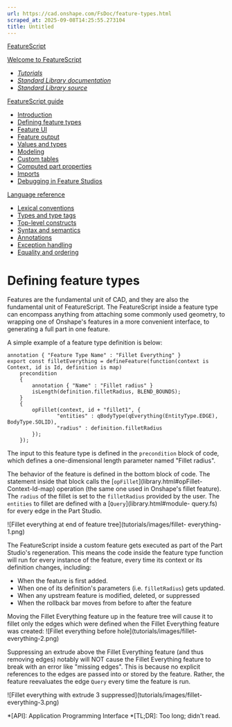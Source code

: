 ```yaml
---
url: https://cad.onshape.com/FsDoc/feature-types.html
scraped_at: 2025-09-08T14:25:55.273104
title: Untitled
---
```


[FeatureScript](index.html)

[Welcome to FeatureScript](index.html)

  * [_Tutorials_](tutorials/create-a-slot-feature.html)
  * [ _Standard Library documentation_](library.html)
  * [ _Standard Library source_](/documents/12312312345abcabcabcdeff)

[FeatureScript guide](intro.html)

  * [Introduction](intro.html)
  * [Defining feature types](feature-types.html)
  * [Feature UI](uispec.html)
  * [Feature output](output.html)
  * [Values and types](variables.html)
  * [Modeling](modeling.html)
  * [Custom tables](tables.html)
  * [Computed part properties](computed-part-properties.html)
  * [Imports](imports.html)
  * [Debugging in Feature Studios](debugging-in-feature-studios.html)

[Language reference](tokens.html)

  * [Lexical conventions](tokens.html)
  * [Types and type tags](type-tags.html)
  * [Top-level constructs](top-level.html)
  * [Syntax and semantics](syntax.html)
  * [Annotations](annotations.html)
  * [Exception handling](exceptions.html)
  * [Equality and ordering](relational.html)

# Defining feature types

Features are the fundamental unit of CAD, and they are also the fundamental
unit of FeatureScript. The FeatureScript inside a feature type can encompass
anything from attaching some commonly used geometry, to wrapping one of
Onshape's features in a more convenient interface, to generating a full part
in one feature.

A simple example of a feature type definition is below:

    
    
    annotation { "Feature Type Name" : "Fillet Everything" }
    export const filletEverything = defineFeature(function(context is Context, id is Id, definition is map)
        precondition
        {
            annotation { "Name" : "Fillet radius" }
            isLength(definition.filletRadius, BLEND_BOUNDS);
        }
        {
            opFillet(context, id + "fillet1", {
                    "entities" : qBodyType(qEverything(EntityType.EDGE), BodyType.SOLID),
                    "radius" : definition.filletRadius
            });
        });
    

The input to this feature type is defined in the `precondition` block of code,
which defines a one-dimensional length parameter named "Fillet radius".

The behavior of the feature is defined in the bottom block of code. The
statement inside that block calls the [`opFillet`](library.html#opFillet-
Context-Id-map) operation (the same one used in Onshape's fillet feature). The
`radius` of the fillet is set to the `filletRadius` provided by the user. The
`entities` to fillet are defined with a [`Query`](library.html#module-
query.fs) for every edge in the Part Studio.

![Fillet everything at end of feature tree](tutorials/images/fillet-
everything-1.png)

The FeatureScript inside a custom feature gets executed as part of the Part
Studio's regeneration. This means the code inside the feature type function
will run for every instance of the feature, every time its context or its
definition changes, including:

  * When the feature is first added.
  * When one of its definition's parameters (i.e. `filletRadius`) gets updated.
  * When any upstream feature is modified, deleted, or suppressed
  * When the rollback bar moves from before to after the feature

Moving the Fillet Everything feature up in the feature tree will cause it to
fillet only the edges which were defined when the Fillet Everything feature
was created: ![Fillet everything before hole](tutorials/images/fillet-
everything-2.png)

Suppressing an extrude above the Fillet Everything feature (and thus removing
edges) notably will NOT cause the Fillet Everything feature to break with an
error like "missing edges". This is because no explicit references to the
edges are passed into or stored by the feature. Rather, the feature
reevaluates the edge `Query` every time the feature is run.

![Fillet everything with extrude 3 suppressed](tutorials/images/fillet-
everything-3.png)

  *[API]: Application Programming Interface
  *[TL;DR]: Too long; didn't read.

